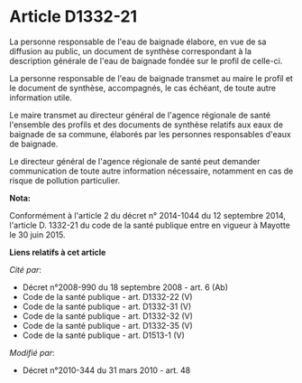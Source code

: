 # Article D1332-21

La personne responsable de l'eau de baignade élabore, en vue de sa diffusion au public, un document de synthèse correspondant
à la description générale de l'eau de baignade fondée sur le profil de celle-ci. 

La personne responsable de l'eau de baignade transmet au maire le profil et le document de synthèse, accompagnés, le cas
échéant, de toute autre information utile. 

Le maire transmet au directeur général de l'agence régionale de santé  l'ensemble des profils et des documents de synthèse
relatifs aux eaux de baignade de sa commune, élaborés par les personnes responsables d'eaux de baignade. 

Le directeur général de l'agence régionale de santé  peut demander communication de toute autre information nécessaire,
notamment en cas de risque de pollution particulier.

**Nota:**

Conformément à l'article 2 du décret n° 2014-1044 du 12 septembre 2014, l'article D. 1332-21 du code de la santé publique
entre en vigueur à Mayotte le 30 juin 2015.

**Liens relatifs à cet article**

_Cité par_:

  - Décret n°2008-990 du 18 septembre 2008 - art. 6 (Ab)
  - Code de la santé publique - art. D1332-22 (V)
  - Code de la santé publique - art. D1332-31 (V)
  - Code de la santé publique - art. D1332-32 (V)
  - Code de la santé publique - art. D1332-35 (V)
  - Code de la santé publique - art. D1513-1 (V)

_Modifié par_:

  - Décret n°2010-344 du 31 mars 2010 - art. 48
